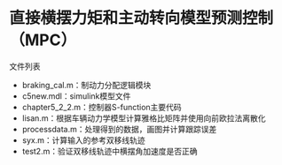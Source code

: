 # 直接横摆力矩和主动转向模型预测控制（MPC）

文件列表

- braking_cal.m：制动力分配逻辑模块
- c5new.mdl：simulink模型文件
- chapter5_2_2.m：控制器S-function主要代码
- lisan.m：根据车辆动力学模型计算雅格比矩阵并使用向前欧拉法离散化
- processdata.m：处理得到的数据，画图并计算跟踪误差
- syx.m：计算输入的参考双移线轨迹
- test2.m：验证双移线轨迹中横摆角加速度是否正确